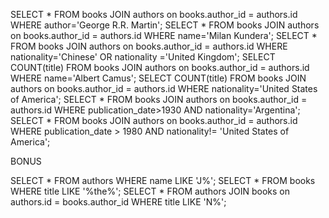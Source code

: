 SELECT * FROM books JOIN authors on books.author_id = authors.id WHERE author='George R.R. Martin';
SELECT * FROM books JOIN authors on books.author_id = authors.id WHERE name='Milan Kundera';
SELECT * FROM books JOIN authors on books.author_id = authors.id WHERE nationality='Chinese' OR nationality ='United Kingdom';
SELECT COUNT(title) FROM books JOIN authors on books.author_id = authors.id WHERE name='Albert Camus';
SELECT COUNT(title) FROM books JOIN authors on books.author_id = authors.id WHERE nationality='United States of America';
SELECT * FROM books JOIN authors on books.author_id = authors.id WHERE publication_date>1930 AND nationality='Argentina';
SELECT * FROM books JOIN authors on books.author_id = authors.id WHERE publication_date > 1980 AND nationality!= 'United States of America';

BONUS

SELECT * FROM authors WHERE name LIKE 'J%';
SELECT * FROM books WHERE title LIKE '%the%';
SELECT * FROM authors JOIN books on authors.id = books.author_id WHERE title LIKE 'N%';
